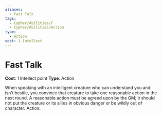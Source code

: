 ```yaml
---
aliases:
  - Fast Talk
tags:
  - Cypher/Abilities/F
  - Cypher/Abilities/Action
type:
  - Action
cost: 1 Intellect
---
```


# Fast Talk

**Cost**: 1 Intellect point
**Type**: Action

When speaking with an intelligent creature who can understand you and isn’t hostile, you convince that creature to take one reasonable action in the next round. A reasonable action must be agreed upon by the GM; it should not put the creature or its allies in obvious danger or be wildly out of character. Action.
